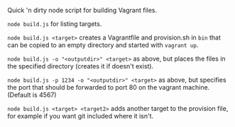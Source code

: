 Quick 'n dirty node script for building Vagrant files.

`node build.js` for listing targets.

`node build.js <target>` creates a Vagrantfile and provision.sh in `bin` that can be copied to an empty directory and started with `vagrant up`.

`node build.js -o "<outputdir>" <target>` as above, but places the files in the specified directory (creates it if doesn't exist).

`node build.js -p 1234 -o "<outputdir>" <target>` as above, but specifies the port that should be forwarded to port 80 on the vagrant machine. (Default is 4567)

`node build.js <target> <target2>` adds another target to the provision file, for example if you want git included where it isn't.
